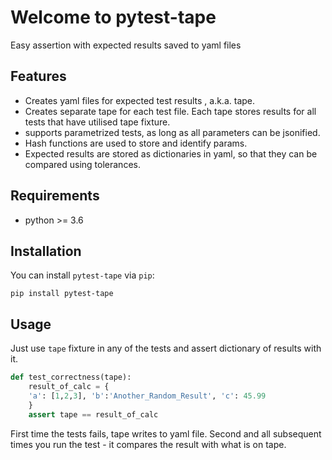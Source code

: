 # Welcome to pytest-tape

Easy assertion with expected results saved to yaml files



Features
--------

* Creates yaml files for expected test results , a.k.a. tape.
* Creates separate tape for each test file. Each tape stores results for all tests that have utilised tape fixture.
* supports parametrized tests, as long as all parameters can be jsonified.
* Hash functions are used to store and identify params.
* Expected results are stored as dictionaries in yaml, so that they can be compared using tolerances.

Requirements
------------

* python >= 3.6


Installation
------------

You can install `pytest-tape` via `pip`:

```
pip install pytest-tape
```

Usage
-----

Just use  `tape` fixture in any of the tests and assert dictionary of results with it.


```python
def test_correctness(tape):
    result_of_calc = {
    'a': [1,2,3], 'b':'Another_Random_Result', 'c': 45.99
    }
    assert tape == result_of_calc
```

First time the tests fails, tape writes to yaml file.
Second and all subsequent times you run the test - it compares the result with what is on tape.
